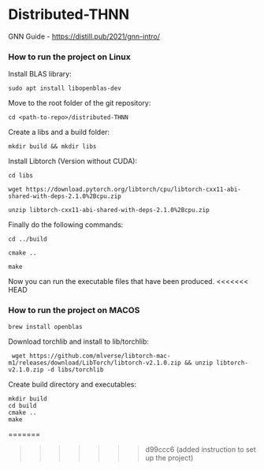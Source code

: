 # Distributed-THNN

GNN Guide - https://distill.pub/2021/gnn-intro/


### How to run the project on Linux

Install BLAS library:
```
sudo apt install libopenblas-dev
```

Move to the root folder of the git repository:
```
cd <path-to-repo>/distributed-THNN
```

Create a libs and a build folder:
```
mkdir build && mkdir libs
```

Install Libtorch (Version without CUDA):
```
cd libs
```
```
wget https://download.pytorch.org/libtorch/cpu/libtorch-cxx11-abi-shared-with-deps-2.1.0%2Bcpu.zip
```
```
unzip libtorch-cxx11-abi-shared-with-deps-2.1.0%2Bcpu.zip
```

Finally do the following commands:
```
cd ../build
```
```
cmake ..
```

```
make
```

Now you can run the executable files that have been produced. 
<<<<<<< HEAD


### How to run the project on MACOS

```
brew install openblas
```
Download torchlib and install to lib/torchlib:
```
 wget https://github.com/mlverse/libtorch-mac-m1/releases/download/LibTorch/libtorch-v2.1.0.zip && unzip libtorch-v2.1.0.zip -d libs/torchlib
```

Create build directory and executables:
```
mkdir build
cd build
cmake ..
make
```
=======
>>>>>>> d99ccc6 (added instruction to set up the project)
